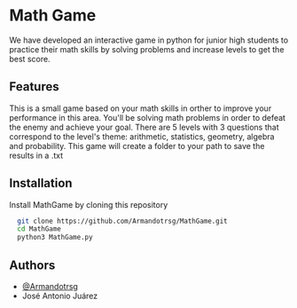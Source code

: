 
# Math Game

We have developed an interactive game in python for junior high students to practice their math skills by solving problems and increase levels to get the best score.




## Features

This is a small game based on your math skills in orther to improve your performance in this area. You'll be solving math problems in order to defeat the enemy and achieve your goal. There are 5 levels with 3 questions that correspond to the level's theme: arithmetic, statistics, geometry, algebra and probability. This game will create a folder to your path to save the results in a .txt


## Installation

Install MathGame by cloning this repository

```bash
  git clone https://github.com/Armandotrsg/MathGame.git
  cd MathGame
  python3 MathGame.py
```
    
## Authors

- [@Armandotrsg](https://www.github.com/Armandotrsg)
- José Antonio Juárez

